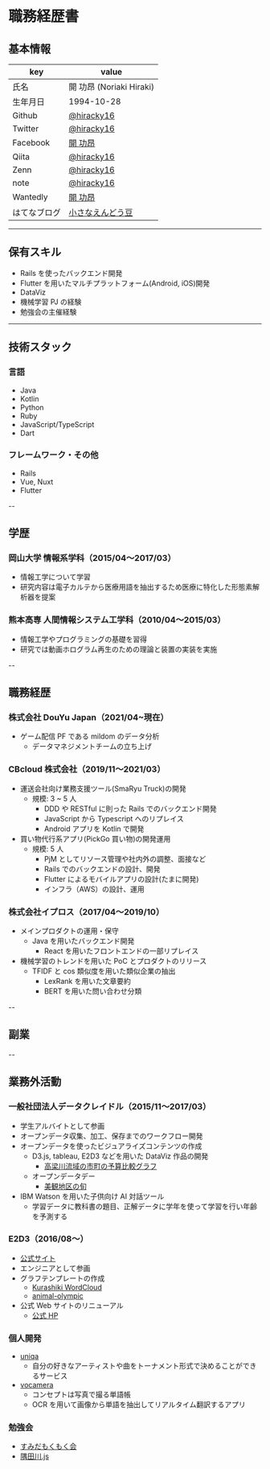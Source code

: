 # 職務経歴書

## 基本情報

| key          | value                                                              |
| ------------ | ------------------------------------------------------------------ |
| 氏名         | 開 功昂 (Noriaki Hiraki)                                           |
| 生年月日     | 1994-10-28                                                         |
| Github       | [@hiracky16](https://github.com/hiracky16)                         |
| Twitter      | [@hiracky16](https://twitter.com/hiracky16)                        |
| Facebook     | [開 功昂](https://www.facebook.com/noriaki.hiraki/)                |
| Qiita        | [@hiracky16](https://qiita.com/hiracky16)                          |
| Zenn         | [@hiracky16](https://zenn.dev/hiracky16)                           |
| note         | [@hiracky16](https://note.com/hiracky16)                           |
| Wantedly     | [開 功昂](https://www.wantedly.com/users/17916993?profile_v1=true) |
| はてなブログ | [小さなえんどう豆](https://h-piiice16.hatenablog.com/)             |

---

## 保有スキル

- Rails を使ったバックエンド開発
- Flutter を用いたマルチプラットフォーム(Android, iOS)開発
- DataViz
- 機械学習 PJ の経験
- 勉強会の主催経験

---

## 技術スタック

### 言語

- Java
- Kotlin
- Python
- Ruby
- JavaScript/TypeScript
- Dart

### フレームワーク・その他

- Rails
- Vue, Nuxt
- Flutter

--

## 学歴

### 岡山大学 情報系学科（2015/04〜2017/03）

- 情報工学について学習
- 研究内容は電子カルテから医療用語を抽出するため医療に特化した形態素解析器を提案

### 熊本高専 人間情報システム工学科（2010/04〜2015/03）

- 情報工学やプログラミングの基礎を習得
- 研究では動画ホログラム再生のための理論と装置の実装を実施

--

## 職務経歴

### 株式会社 DouYu Japan（2021/04~現在）

- ゲーム配信 PF である mildom のデータ分析
  - データマネジメントチームの立ち上げ

### CBcloud 株式会社（2019/11〜2021/03）

- 運送会社向け業務支援ツール(SmaRyu Truck)の開発
  - 規模: 3 ~ 5 人
	- DDD や RESTful に則った Rails でのバックエンド開発
	- JavaScript から Typescript へのリプレイス
	- Android アプリを Kotlin で開発
- 買い物代行系アプリ(PickGo 買い物)の開発運用
  - 規模: 5 人
	- PjM としてリソース管理や社内外の調整、面接など
	- Rails でのバックエンドの設計、開発
	- Flutter によるモバイルアプリの設計(たまに開発)
	- インフラ（AWS）の設計、運用

### 株式会社イプロス（2017/04〜2019/10）

- メインプロダクトの運用・保守
	- Java を用いたバックエンド開発
	  - React を用いたフロントエンドの一部リプレイス
- 機械学習のトレンドを用いた PoC とプロダクトのリリース
  - TFIDF と cos 類似度を用いた類似企業の抽出
	- LexRank を用いた文章要約
	- BERT を用いた問い合わせ分類


--

## 副業

--

## 業務外活動
### 一般社団法人データクレイドル（2015/11〜2017/03）

- 学生アルバイトとして参画
- オープンデータ収集、加工、保存までのワークフロー開発
- オープンデータを使ったビジュアライズコンテンツの作成
	- D3.js, tableau, E2D3 などを用いた DataViz 作品の開発
		- [高梁川流域の市町の予算比較グラフ](http://hiracky16.github.io/takahashi_yosan/)
	- オープンデータデー
		- [美観地区の旬](https://hiracky16.github.io/2016-0305-IODD/#/)
- IBM Watson を用いた子供向け AI 対話ツール
	- 学習データに教科書の題目、正解データに学年を使って学習を行い年齢を予測する

### E2D3（2016/08〜）

- [公式サイト](http://e2d3.org/)
- エンジニアとして参画
- グラフテンプレートの作成
	- [Kurashiki WordCloud](https://a.e2d3.org/chart.html#kurashiki_wordcloud!js!csv)
	- [animal-olympic](https://a.e2d3.org/chart.html#animal-olympic-2!js!csv)
- 公式 Web サイトのリニューアル
	- [公式 HP](http://e2d3.org/)

### 個人開発

- [uniqa](https://www.uniqa.site/)
  - 自分の好きなアーティストや曲をトーナメント形式で決めることができるサービス
- [vocamera](https://github.com/hiracky16/vocamera)
  - コンセプトは写真で撮る単語帳
  - OCR を用いて画像から単語を抽出してリアルタイム翻訳するアプリ

### 勉強会

- [すみだもくもく会](https://sumida-mokumoku.connpass.com/)
- [隅田川.js](https://sumidagawajs.connpass.com/)
